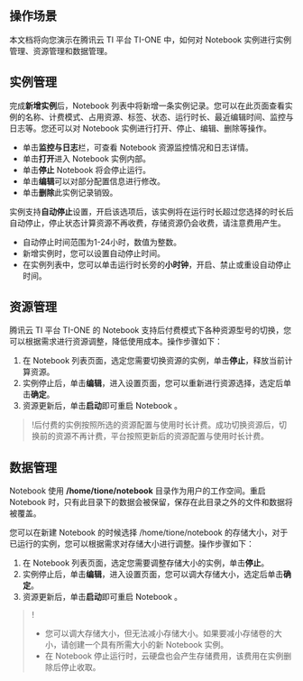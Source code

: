 ## 操作场景
本文档将向您演示在腾讯云 TI 平台 TI-ONE 中，如何对 Notebook 实例进行实例管理、资源管理和数据管理。



## 实例管理
完成**新增实例**后，Notebook 列表中将新增一条实例记录。您可以在此页面查看实例的名称、计费模式、占用资源、标签、状态、运行时长、最近编辑时间、监控与日志等。您还可以对 Notebook 实例进行打开、停止、编辑、删除等操作。
- 单击**监控与日志**栏，可查看 Notebook 资源监控情况和日志详情。
- 单击**打开**进入 Notebook 实例内部。
- 单击**停止** Notebook 将会停止运行。
- 单击**编辑**可以对部分配置信息进行修改。
- 单击**删除**此实例记录销毁。  

实例支持**自动停止**设置，开启该选项后，该实例将在运行时长超过您选择的时长后自动停止，停止状态计算资源不再收费，存储资源仍会收费，请注意费用产生。
- 自动停止时间范围为1-24小时，数值为整数。
- 新增实例时，您可以设置自动停止时间。
- 在实例列表中，您可以单击运行时长旁的**小时钟**，开启、禁止或重设自动停止时间。

## 资源管理
腾讯云 TI 平台 TI-ONE 的 Notebook 支持后付费模式下各种资源型号的切换，您可以根据需求进行资源调整，降低使用成本。操作步骤如下：
1. 在 Notebook 列表页面，选定您需要切换资源的实例，单击**停止**，释放当前计算资源。
2. 实例停止后，单击**编辑**，进入设置页面，您可以重新进行资源选择，选定后单击**确定**。
3. 资源更新后，单击**启动**即可重启 Notebook 。

>!后付费的实例按照所选的资源配置与使用时长计费。成功切换资源后，切换前的资源不再计费，平台按照更新后的资源配置与使用时长计费。


## 数据管理
Notebook 使用 **/home/tione/notebook** 目录作为用户的工作空间。重启 Notebook 时，只有此目录下的数据会被保留，保存在此目录之外的文件和数据将被覆盖。

您可以在新建 Notebook 的时候选择 /home/tione/notebook 的存储大小，对于已运行的实例，您可以根据需求对存储大小进行调整。操作步骤如下：
1. 在 Notebook 列表页面，选定您需要调整存储大小的实例，单击**停止**。
2. 实例停止后，单击**编辑**，进入设置页面，您可以调大存储大小，选定后单击**确定**。
3. 资源更新后，单击**启动**即可重启 Notebook 。

>!
>- 您可以调大存储大小，但无法减小存储大小。如果要减小存储卷的大小，请创建一个具有所需大小的新 Notebook 实例。
>- 在 Notebook 停止运行时，云硬盘也会产生存储费用，该费用在实例删除后停止收取。
